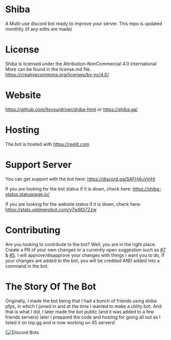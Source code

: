 # Shiba
A Multi-use discord bot ready to improve your server.
This repo is updated monthtly (if any edits are made)



# License
Shiba is licensed under the Attribution-NonCommercial 4.0 International
More can be found in the license.md file. https://creativecommons.org/licenses/by-nc/4.0/



# Website
https://github.com/Itsyourdriver/shiba-html or https://shiba.ga/


# Hosting
The bot is hosted with https://replit.com


# Support Server
You can get support with the bot here: https://discord.gg/SAFH4uVmHj

If you are looking for the bot status if it is down, check here: https://shiba-status.statuspage.io/

If you are looking for the website status if it is down, check here: https://stats.uptimerobot.com/y7w9Di7Zzw

# Contributing
Are you looking to contribute to the bot?
Well, you are in the right place.
Create a PR of your own changes or a currently open suggestion such as [#7](https://github.com/Itsyourdriver/Shiba/issues/7) & [#5](https://github.com/Itsyourdriver/Shiba/issues/5).
I will approve/disapprove your changes with things I want you to do, 
If your changes are added to the bot, you will be credited AND added into a command in the bot.


# The Story Of The Bot
Originally, I made the bot being that I had a bunch of friends using shiba pfps, in which I joined in and at the time I wanted to make a utility bot. And that is what I did. I later made the bot public (and it was added to a few friends servers) later I prepared the code and hosting for going all out as I listed it on top.gg and is now working on 45 servers!


[![Discord Bots](https://top.gg/api/widget/778751661245333577.svg)
